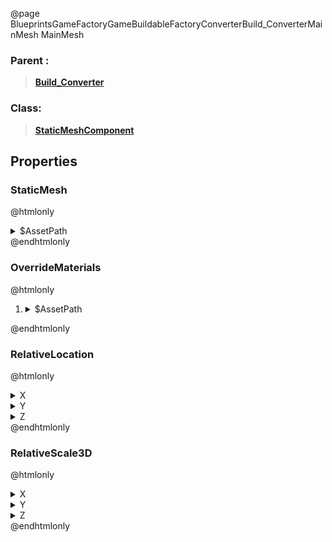 @page BlueprintsGameFactoryGameBuildableFactoryConverterBuild_ConverterMainMesh MainMesh
### Parent :
<b><a href="_blueprints_game_factory_game_buildable_factory_converter_build__converter.html"><blockquote>Build_Converter</blockquote></a></b>
### Class:
<b><a href="_class_script_static_mesh_component.html"><blockquote>StaticMeshComponent</blockquote></a></b>
## Properties
### StaticMesh
@htmlonly
<details>
 <summary>$AssetPath</summary>
<blockquote>/Engine/BasicShapes/Cube.Cube</blockquote>
</details>
@endhtmlonly

### OverrideMaterials
@htmlonly
<ol>
<li>
<details>
 <summary>$AssetPath</summary>
<blockquote>/Engine/BasicShapes/BasicShapeMaterial.BasicShapeMaterial</blockquote>
</details>
</li>
</ol>
@endhtmlonly

### RelativeLocation
@htmlonly
<details>
 <summary>X</summary>
<blockquote>0</blockquote>
</details>
<details>
 <summary>Y</summary>
<blockquote>0</blockquote>
</details>
<details>
 <summary>Z</summary>
<blockquote>250</blockquote>
</details>
@endhtmlonly

### RelativeScale3D
@htmlonly
<details>
 <summary>X</summary>
<blockquote>5</blockquote>
</details>
<details>
 <summary>Y</summary>
<blockquote>5</blockquote>
</details>
<details>
 <summary>Z</summary>
<blockquote>5</blockquote>
</details>
@endhtmlonly


